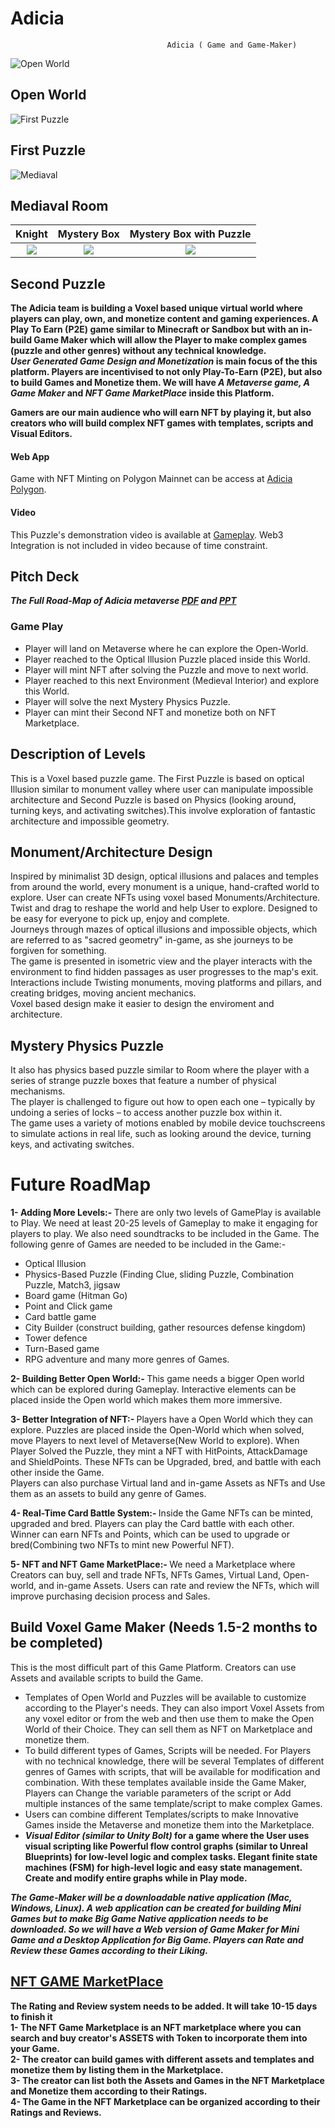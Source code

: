 # Adicia
                                       Adicia ( Game and Game-Maker)
                                                  
![Open World](https://github.com/adi99/Adicia/blob/master/Voxel%20First.jpg)
## Open World
![First Puzzle](https://github.com/adi99/Adicia/blob/master/Puzzle.jpg)
## First Puzzle
![Mediaval](https://github.com/adi99/Adicia/blob/master/Voxel%20Second.jpg)
## Mediaval Room
Knight | Mystery Box              |  Mystery Box with Puzzle
:-------------------------:|:-------------------------:|:-------------------------:
![](https://github.com/adi99/Adicia/blob/master/0_Uqlbjsp_fuNVFEBO.gif) |  ![](https://github.com/adi99/Adicia/blob/master/Puzzle2.jpg)  |  ![](https://github.com/adi99/Adicia/blob/master/Puzzle3.jpg)
## Second Puzzle


<b> The Adicia team is building a Voxel based unique virtual world where players can play, own, and monetize content and gaming experiences. A Play To Earn (P2E) game similar to Minecraft or Sandbox but with an in-build Game Maker which will allow the Player to make complex games (puzzle and other genres) without any technical knowledge.</b> <br />
<b><i>User Generated Game Design and Monetization</i> is main focus of the this platform. Players are incentivised to not only Play-To-Earn (P2E), but also to build Games and Monetize them. We will have <i>A Metaverse game, A Game Maker</i> and <i>NFT Game MarketPlace</i> inside this Platform.</b><br/>

<b>Gamers are our main audience who will earn NFT by playing it, but also creators who will build complex NFT games with templates, scripts and Visual Editors.</b>

#### Web App 
Game with NFT Minting on Polygon Mainnet can be access at [Adicia Polygon](https://adicia-poly.netlify.app/). <br />
#### Video
This Puzzle's demonstration video is available at [Gameplay](https://www.youtube.com/watch?v=St6gajbpMg8). Web3 Integration is not included in video because of time constraint.<br />

## Pitch Deck
<b><i> The Full Road-Map of Adicia metaverse [PDF](https://github.com/adi99/Adicia/blob/master/Adicia_Metaverse.pdf) and [PPT](https://github.com/adi99/Adicia/blob/master/Adicia_Metaverse.pptx) </i></b> <br />

### Game Play
- Player will land on Metaverse  where he can explore the Open-World. <br />
- Player reached to the Optical Illusion Puzzle placed inside this World. <br/>
- Player will mint NFT after solving the Puzzle and move to next world.  <br/>
- Player reached to this next Environment (Medieval Interior) and explore this World. <br />
- Player will solve the next Mystery Physics Puzzle. <br />
- Player can mint their Second NFT and monetize both on NFT Marketplace. <br />

## Description of Levels 
This is a Voxel based puzzle game. The First Puzzle is based on optical Illusion similar to monument valley where user can manipulate impossible architecture and Second Puzzle is based on Physics (looking around, turning keys, and activating switches).This involve exploration of fantastic architecture and impossible geometry.

## Monument/Architecture Design
Inspired by minimalist 3D design, optical illusions and palaces and temples from around the world, every monument is a unique, hand-crafted world to explore. User can create NFTs using voxel based Monuments/Architecture. <br />
Twist and drag to reshape the world and help User to explore. Designed to be easy for everyone to pick up, enjoy and complete. <br />
Journeys through mazes of optical illusions and impossible objects, which are referred to as "sacred geometry" in-game, as she journeys to be forgiven for something.<br />
The game is presented in isometric view and the player interacts with the environment to find hidden passages as user progresses to the map's exit. <br />
Interactions include Twisting monuments, moving platforms and pillars, and creating bridges, moving ancient mechanics. <br />
Voxel based design make it easier to design the enviroment and architecture. 

## Mystery Physics Puzzle
It also has physics based puzzle similar to Room where the player with a series of strange puzzle boxes that feature a number of physical mechanisms. <br />
The player is challenged to figure out how to open each one – typically by undoing a series of locks – to access another puzzle box within it. <br />
The game uses a variety of motions enabled by mobile device touchscreens to simulate actions in real life, such as looking around the device, turning keys, and activating switches. 

# Future RoadMap

<b> 1- Adding More Levels:- </b> There are only two levels of GamePlay is available to Play. We need at least 20-25 levels of Gameplay to make it engaging for players to play. We also need soundtracks to be included in the Game. The following genre of Games are needed to be included in the Game:-
-  Optical Illusion 
-  Physics-Based Puzzle (Finding Clue, sliding Puzzle, Combination Puzzle, Match3, jigsaw 
-  Board game (Hitman Go) 
-  Point and Click game 
-  Card battle game 
-  City Builder (construct building, gather resources defense kingdom) 
-  Tower defence 
-  Turn-Based game 
-  RPG adventure
and many more genres of Games.  <br/>

<b> 2- Building Better Open World:- </b> This game needs a bigger Open world which can be explored during Gameplay. Interactive elements can be placed inside the Open world which makes them more immersive. <br/>

<b> 3- Better Integration of NFT:- </b> Players have a Open World which they can explore. Puzzles are placed inside the Open-World which when solved, move Players to next level of Metaverse(New World to explore). When Player Solved the Puzzle, they mint a NFT with HitPoints, AttackDamage and ShieldPoints. These NFTs can be Upgraded, bred, and battle with each other inside the Game. <br/>
Players can also purchase Virtual land and in-game Assets as NFTs and Use them as an assets to build any genre of Games. <br/>

<b> 4- Real-Time Card Battle System:- </b> Inside the Game NFTs can be minted, upgraded and bred. Players can play the Card battle with each other. Winner can earn NFTs and Points, which can be used to upgrade or bred(Combining two NFTs to mint new Powerful NFT).  <br/>

<b> 5- NFT and NFT Game MarketPlace:- </b> We need a Marketplace where Creators can buy, sell and trade NFTs, NFTs Games, Virtual Land, Open-world, and in-game Assets. Users can rate and review the NFTs, which will improve purchasing decision process and Sales. <br/>

## Build Voxel Game Maker (Needs 1.5-2 months to be completed)

This is the most difficult part of this Game Platform. Creators can use Assets and available scripts to build the Game.
- Templates of Open World and Puzzles will be available to customize according to the Player's needs. They can also import Voxel Assets from any voxel editor or from the web and then use them to make the Open World of their Choice. They can sell them as NFT on Marketplace and monetize them. <br />
- To build different types of Games, Scripts will be needed. For Players with no technical knowledge, there will be several Templates of different genres of Games with scripts, that will be available for modification and combination. With these templates available inside the Game Maker, Players can Change the variable parameters of the script or Add multiple instances of the same template/script to make complex Games. <br />
- Users can combine different Templates/scripts to make Innovative Games inside the Metaverse and monetize them into the Marketplace. <br/>
- <b><i>Visual Editor (similar to Unity Bolt)</i><b> for a game where the User uses visual scripting like Powerful flow control graphs (similar to Unreal Blueprints) for low-level logic and complex tasks. Elegant finite state machines (FSM) for high-level logic and easy state management. Create and modify entire graphs while in Play mode.

<b><i>The Game-Maker will be a downloadable native application (Mac, Windows, Linux). A web application can be created for building Mini Games but to make Big Game Native application needs to be downloaded. So we will have a Web version of Game Maker for Mini Game and a Desktop Application for Big Game. Players can Rate and Review these Games according to their Liking.</i></b> <br/>


## [NFT GAME MarketPlace](https://github.com/adi99/NFT_Market)
<b> The Rating and Review system needs to be added. It will take 10-15 days to finish it </b> <br />
1- The NFT Game Marketplace is an NFT marketplace where you can search and buy creator's ASSETS with Token to incorporate them into your Game.<br />
2- The creator can build games with different assets and templates and monetize them by listing them in the Marketplace. <br />
3- The creator can list both the Assets and Games in the NFT Marketplace and Monetize them according to their Ratings. <br />
4- The Game in the NFT Marketplace can be organized according to their Ratings and Reviews.
